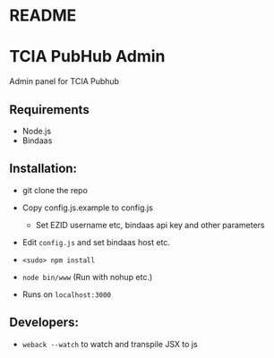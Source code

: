 # README #

# TCIA PubHub Admin

Admin panel for TCIA Pubhub

## Requirements

* Node.js
* Bindaas

## Installation: 


* git clone the repo
* Copy config.js.example to config.js
  * Set EZID username etc, bindaas api key and other parameters

* Edit `config.js` and set bindaas host etc. 

* `<sudo> npm install`
* `node bin/www` (Run with nohup etc.)
* Runs on `localhost:3000`

## Developers:

* `weback --watch` to watch and transpile JSX to js
